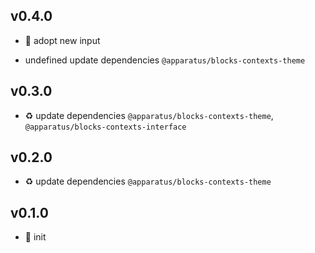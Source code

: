 ## v0.4.0

* 🌱 adopt new input

* undefined update dependencies `@apparatus/blocks-contexts-theme`

## v0.3.0

* ♻️ update dependencies `@apparatus/blocks-contexts-theme`, `@apparatus/blocks-contexts-interface`

## v0.2.0

* ♻️ update dependencies `@apparatus/blocks-contexts-theme`

## v0.1.0

* 🐣 init
